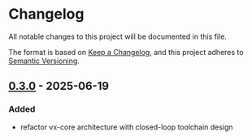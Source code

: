 # Changelog

All notable changes to this project will be documented in this file.

The format is based on [Keep a Changelog](https://keepachangelog.com/en/1.0.0/),
and this project adheres to [Semantic Versioning](https://semver.org/spec/v2.0.0.html).


## [0.3.0](https://github.com/loonghao/vx/compare/vx-tool-standard-v0.2.6...vx-tool-standard-v0.3.0) - 2025-06-19

### Added

- refactor vx-core architecture with closed-loop toolchain design
